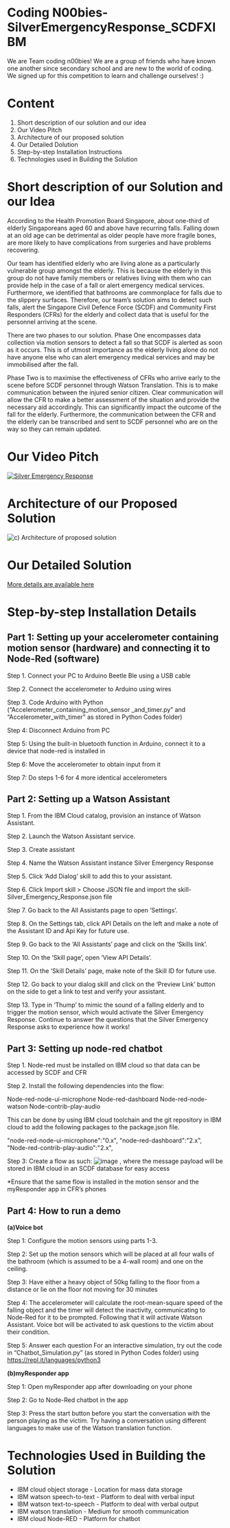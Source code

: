 # Coding N00bies-SilverEmergencyResponse_SCDFXIBM
We are Team coding n00bies! We are a group of friends who have known one another since secondary school and are new to the world of coding. We signed up for this competition to learn and challenge ourselves! :) 

# **Content**
1. Short description of our solution and our idea
2. Our Video Pitch
3. Architecture of our proposed solution
4. Our Detailed Dolution
5. Step-by-step Installation Instructions
6. Technologies used in Building the Solution

# **Short description of our Solution and our Idea**
According to the Health Promotion Board Singapore, about one-third of elderly Singaporeans aged 60 and above have recurring falls. Falling down at an old age can be detrimental as older people have more fragile bones, are more likely to have complications from surgeries and have problems recovering. 

Our team has identified elderly who are living alone as a particularly vulnerable group amongst the elderly. This is because the elderly in this group do not have family members or relatives living with them who can provide help in the case of a fall or alert emergency medical services. Furthermore, we identified that bathrooms are commonplace for falls due to the slippery surfaces. Therefore, our team’s solution aims to detect such falls, alert the Singapore Civil Defence Force (SCDF) and Community First Responders (CFRs) for the elderly and collect data that is useful for the personnel arriving at the scene. 

There are two phases to our solution. Phase One encompasses data collection via motion sensors to detect a fall so that SCDF is alerted as soon as it occurs. This is of utmost importance as the elderly living alone do not have anyone else who can alert emergency medical services and may be immobilised after the fall.  

Phase Two is to maximise the effectiveness of CFRs who arrive early to the scene before SCDF personnel through Watson Translation. This is to make communication between the injured senior citizen. Clear communication will allow the CFR to make a better assessment of the situation and provide the necessary aid accordingly. This can significantly impact the outcome of the fall for the elderly. Furthermore, the communication between the CFR and the elderly can be transcribed and sent to SCDF personnel who are on the way so they can remain updated. 

# **Our Video Pitch**
[![Silver Emergency Response](http://img.youtube.com/vi/4wlpNBzUXFU/0.jpg)](http://www.youtube.com/watch?v=4wlpNBzUXFU)


# **Architecture of our Proposed Solution**
![c) Architecture of proposed solution](https://user-images.githubusercontent.com/65325165/84586919-b88a2f00-ae4d-11ea-90a6-6a57b742db6c.jpg)

# **Our Detailed Solution**
[More details are available here](DESCRIPTION.md)

# **Step-by-step Installation Details**
## **Part 1: Setting up your accelerometer containing motion sensor (hardware) and connecting it to Node-Red (software)**

Step 1. Connect your PC to Arduino Beetle Ble using a USB cable

Step 2. Connect the accelerometer to Arduino using wires

Step 3. Code Arduino with Python (“Accelerometer_containing_motion_sensor _and_timer.py” and “Accelerometer_with_timer” as stored in Python Codes folder)

Step 4: Disconnect Arduino from PC

Step 5: Using the built-in bluetooth function in Arduino, connect it to a device that node-red is installed in 

Step 6: Move the accelerometer to obtain input from it  

Step 7: Do steps 1-6 for 4 more identical accelerometers

## **Part 2: Setting up a Watson Assistant**

Step 1. From the IBM Cloud catalog, provision an instance of Watson Assistant.

Step 2. Launch the Watson Assistant service.

Step 3. Create assistant

Step 4. Name the Watson Assistant instance Silver Emergency Response

Step 5. Click ‘Add Dialog’ skill to add this to your assistant.

Step 6. Click Import skill > Choose JSON file and import the skill-Silver_Emergency_Response.json file

Step 7. Go back to the All Assistants page to open ‘Settings’.

Step 8. On the Settings tab, click API Details on the left and make a note of the Assistant ID and Api Key for future use.

Step 9. Go back to the ‘All Assistants’ page and click on the ‘Skills link’.

Step 10. On the ‘Skill page’, open ‘View API Details’.

Step 11. On the ‘Skill Details’ page, make note of the Skill ID for future use.

Step 12. Go back to your dialog skill and click on the ‘Preview Link’ button on the side to get a link to test and verify your assistant.

Step 13. Type in ‘Thump’ to mimic the sound of a falling elderly and to trigger the motion sensor, which would activate the Silver Emergency Response. Continue to answer the questions that the Silver Emergency Response asks to experience how it works! 

## **Part 3: Setting up node-red chatbot**

Step 1. Node-red must be installed on IBM cloud so that data can be accessed by SCDF and CFR

Step 2. Install the following dependencies into the flow:

Node-red-node-ui-microphone
Node-red-dashboard
Node-red-node-watson
Node-contrib-play-audio

This can be done by using IBM cloud toolchain and the git repository in IBM cloud to add the following packages to the package.json file.

"node-red-node-ui-microphone":"0.x",
"node-red-dashboard":"2.x",
"Node-red-contrib-play-audio":"2.x",

Step 3: Create a flow as such:
![image](https://user-images.githubusercontent.com/65325165/84588211-fb510480-ae57-11ea-8077-46a52b2b9062.png)
, where the message payload will be stored in IBM cloud in an SCDF database for easy access

*Ensure that the same flow is installed in the motion sensor and the myResponder app in CFR’s phones

## **Part 4: How to run a demo**
**(a)Voice bot**

Step 1: Configure the motion sensors using parts 1-3. 

Step 2: Set up the motion sensors which will be placed at all four walls of the bathroom (which is assumed to be a 4-wall room) and one on the ceiling.

Step 3: Have either a heavy object of 50kg falling to the floor from a distance or lie on the floor not moving for 30 minutes

Step 4: The accelerometer will calculate the root-mean-square speed of the falling object and the timer will detect the inactivity, communicating to Node-Red for it to be prompted. Following that it will activate Watson Assistant. Voice bot will be activated to ask questions to the victim about their condition.

Step 5: Answer each question 
For an interactive simulation, try out the code in “Chatbot_Simulation.py” (as stored in Python Codes folder) using https://repl.it/languages/python3 

**(b)myResponder app**

Step 1: Open myResponder app after downloading on your phone

Step 2: Go to Node-Red chatbot in the app

Step 3: Press the start button before you start the conversation with the person playing as the victim. Try having a conversation using different languages to make use of the Watson translation function.


# **Technologies Used in Building the Solution**
- IBM cloud object storage    - Location for mass data storage 
- IBM watson speech-to-text - Platform to deal with verbal input 
- IBM watson text-to-speech - Platform to deal with verbal output 
- IBM watson translation       - Medium for smooth communication
- IBM cloud Node-RED         - Platform for chatbot 





